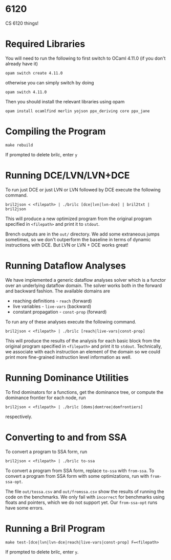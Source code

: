 # 6120
CS 6120 things!

# Required Libraries

You will need to run the following to first switch to OCaml 4.11.0 (if you don't already have it)

```
opam switch create 4.11.0
```

otherwise you can simply switch by doing

```
opam switch 4.11.0
```

Then you should install the relevant libraries using opam

```
opam install ocamlfind merlin yojson ppx_deriving core ppx_jane
```

# Compiling the Program

```
make rebuild
```
If prompted to delete brilc, enter `y`

# Running DCE/LVN/LVN+DCE

To run just DCE or just LVN or LVN followed by DCE execute the following command.

```
bril2json < <filepath> | ./brilc [dce|lvn|lvn-dce] | bril2txt | bril2json
```

This will produce a new optimized program from the original program specified in `<filepath>` and print it to `stdout`.

Brench outputs are in the `out/` directory. We add some extraneous jumps sometimes, so we don't outperform the baseline in terms of dynamic instructions with DCE. But LVN or LVN + DCE works great! 

# Running Dataflow Analyses

We have implemented a generic dataflow analyses solver which is a functor over an underlying dataflow domain. The solver works both in the forward and backward fashion. The available domains are

* reaching definitions - `reach` (forward)
* live variables - `live-vars` (backward)
* constant propagation - `const-prop` (forward)

To run any of these analyses execute the following command.

```
bril2json < <filepath> | ./brilc [reach|live-vars|const-prop]
```

This will produce the results of the analysis for each basic block from the original program specified in `<filepath>` and print it to `stdout`. Technically, we associate with each instruction an element of the domain so we could print more fine-grained instruction level information as well.

# Running Dominance Utilities 

To find dominators for a functions, get the dominance tree, or compute the dominance frontier for each node, run 
```
bril2json < <filepath> | ./brilc [doms|domtree|domfrontiers]
```
respectively.

# Converting to and from SSA

To convert a program to SSA form, run

```
bril2json < <filepath> | ./brilc to-ssa
```

To convert a program from SSA form, replace `to-ssa` with `from-ssa`. To convert a program from SSA form with some optimizations, run with `from-ssa-opt`.

The file `out/tossa.csv` and `out/fromssa.csv` show the results of running the code on the benchmarks. We only fail with `incorrect` for benchmarks using floats and pointers, which we do not support yet. Our `from-ssa-opt` runs have some errors. 

# Running a Bril Program

```
make test-[dce|lvn|lvn-dce|reach|live-vars|const-prop] F=<filepath>
```
If prompted to delete brilc, enter `y`.